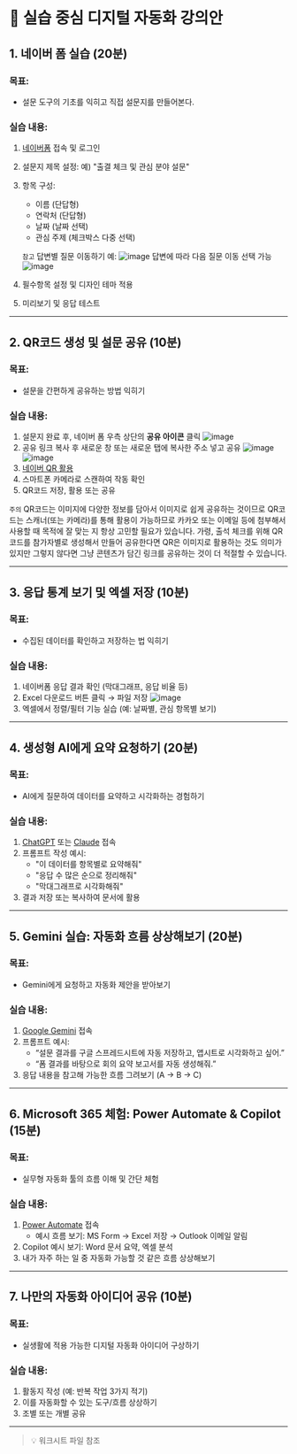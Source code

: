 # 📘 실습 중심 디지털 자동화 강의안

## 1. 네이버 폼 실습 (20분)

### 목표:

- 설문 도구의 기초를 익히고 직접 설문지를 만들어본다.

### 실습 내용:

1. [네이버폼](https://form.office.naver.com/) 접속 및 로그인
2. 설문지 제목 설정: 예) "출결 체크 및 관심 분야 설문"
3. 항목 구성:
   - 이름 (단답형)
   - 연락처 (단답형)
   - 날짜 (날짜 선택)
   - 관심 주제 (체크박스 다중 선택)

   ```참고``` 답변별 질문 이동하기 예: 
   ![image](https://github.com/user-attachments/assets/32318489-f4f0-4b0d-99a7-14afa1b15054)
   답변에 따라 다음 질문 이동 선택 가능
   ![image](https://github.com/user-attachments/assets/28b16784-f81d-4edb-b83d-654057ca768d) 

5. 필수항목 설정 및 디자인 테마 적용
6. 미리보기 및 응답 테스트


---

## 2. QR코드 생성 및 설문 공유 (10분)

### 목표:

- 설문을 간편하게 공유하는 방법 익히기

### 실습 내용:

1. 설문지 완료 후, 네이버 폼 우측 상단의 **공유 아이콘** 클릭
   ![image](https://github.com/user-attachments/assets/3bd2bb66-cba4-4787-8608-0beba3d4a71c)
2. 공유 링크 복사 후 새로운 창 또는 새로운 탭에 복사한 주소 넣고 공유
   ![image](https://github.com/user-attachments/assets/8e61745c-7b40-474f-bb8e-9f2f2b69a1da)
   ![image](https://github.com/user-attachments/assets/0bdeef79-26df-4b48-bbf2-28622f73810f)
3. [네이버 QR 활용](https://qr.naver.com/)
4. 스마트폰 카메라로 스캔하여 작동 확인
5. QR코드 저장, 활용 또는 공유

```주의``` QR코드는 이미지에 다양한 정보를 담아서 이미지로 쉽게 공유하는 것이므로 QR코드는 스캐너(또는 카메라)를 통해 활용이 가능하므로 카카오 또는 이메일 등에 첨부해서 사용할 때 목적에 잘 맞는 지 항상 고민할 필요가 있습니다.
가령, 출석 체크를 위해 QR코드를 참가자별로 생성해서 만들어 공유한다면 QR은 이미지로 활용하는 것도 의미가 있지만 그렇지 않다면 그냥 콘텐츠가 담긴 링크를 공유하는 것이 더 적절할 수 있습니다.  

---

## 3. 응답 통계 보기 및 엑셀 저장 (10분)

### 목표:

- 수집된 데이터를 확인하고 저장하는 법 익히기

### 실습 내용:

1. 네이버폼 응답 결과 확인 (막대그래프, 응답 비율 등)
2. Excel 다운로드 버튼 클릭 → 파일 저장
  ![image](https://github.com/user-attachments/assets/39aa7a8c-6a95-4bc4-a672-3551f177950d)
3. 엑셀에서 정렬/필터 기능 실습 (예: 날짜별, 관심 항목별 보기)

---

## 4. 생성형 AI에게 요약 요청하기 (20분)

### 목표:

- AI에게 질문하여 데이터를 요약하고 시각화하는 경험하기

### 실습 내용:

1. [ChatGPT](https://chat.openai.com/) 또는 [Claude](https://claude.ai/) 접속
2. 프롬프트 작성 예시:
   - "이 데이터를 항목별로 요약해줘"
   - "응답 수 많은 순으로 정리해줘"
   - "막대그래프로 시각화해줘"
3. 결과 저장 또는 복사하여 문서에 활용

---

## 5. Gemini 실습: 자동화 흐름 상상해보기 (20분)

### 목표:

- Gemini에게 요청하고 자동화 제안을 받아보기

### 실습 내용:

1. [Google Gemini](https://gemini.google.com) 접속
2. 프롬프트 예시:
   - “설문 결과를 구글 스프레드시트에 자동 저장하고, 앱시트로 시각화하고 싶어.”
   - “폼 결과를 바탕으로 회의 요약 보고서를 자동 생성해줘.”
3. 응답 내용을 참고해 가능한 흐름 그려보기 (A → B → C)

---

## 6. Microsoft 365 체험: Power Automate & Copilot (15분)

### 목표:

- 실무형 자동화 툴의 흐름 이해 및 간단 체험

### 실습 내용:

1. [Power Automate](https://powerautomate.microsoft.com/) 접속
   - 예시 흐름 보기: MS Form → Excel 저장 → Outlook 이메일 알림
2. Copilot 예시 보기: Word 문서 요약, 엑셀 분석
3. 내가 자주 하는 일 중 자동화 가능할 것 같은 흐름 상상해보기

---

## 7. 나만의 자동화 아이디어 공유 (10분)

### 목표:

- 실생활에 적용 가능한 디지털 자동화 아이디어 구상하기

### 실습 내용:

1. 활동지 작성 (예: 반복 작업 3가지 적기)
2. 이를 자동화할 수 있는 도구/흐름 상상하기
3. 조별 또는 개별 공유

---

> 💡 워크시트 파일 참조

